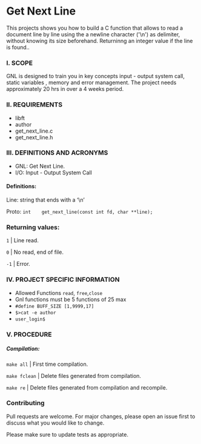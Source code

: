 # Get Next Line

This projects shows you how to build a C function that allows to read a document line by line using the a newline character ('\n') as delimiter, without knowing its size beforehand. Returninng an integer value if the line is found..  

### I.	SCOPE

GNL is designed to train you in key concepts input - output system call, static variables , memory  and error management. The project needs approximately 20 hrs in over a 4 weeks period.

###	II.	REQUIREMENTS

* libft
* author
* get_next_line.c
* get_next_line.h


###	III.	DEFINITIONS AND ACRONYMS

-	GNL: Get Next Line.
-	I/O: Input - Output System Call

####	Definitions:

Line: string that ends with a ‘\n’

Proto:
`int	get_next_line(const int fd, char **line);`

###	Returning values:

`1` | Line read.

`0` | No read, end of file.

`-1` | Error.

###	IV.	PROJECT SPECIFIC INFORMATION

* Allowed Functions `read`, `free`,`close`
* Gnl functions must be 5 functions of 25 max
* `#define BUFF_SIZE [1,9999,17] `
* `$>cat -e author`
* `user_login$`

###	V.	PROCEDURE

##### Compilation:

`make all` | First time compilation.

`make fclean` | Delete files generated from compilation.

`make re` | Delete files generated from compilation and recompile.

###		Contributing

Pull requests are welcome. For major changes, please open an issue first to discuss what you would like to change.

Please make sure to update tests as appropriate.





